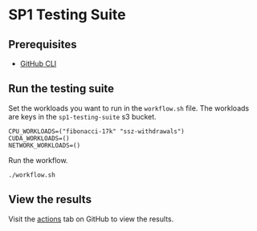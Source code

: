 # SP1 Testing Suite

## Prerequisites

- [GitHub CLI](https://cli.github.com/)

## Run the testing suite

Set the workloads you want to run in the `workflow.sh` file. The workloads are keys in the 
`sp1-testing-suite` s3 bucket.

```
CPU_WORKLOADS=("fibonacci-17k" "ssz-withdrawals")
CUDA_WORKLOADS=()
NETWORK_WORKLOADS=()
```

Run the workflow.
```
./workflow.sh
```

## View the results

Visit the [actions](https://github.com/succinctlabs/sp1/actions) tab on GitHub to view the results.